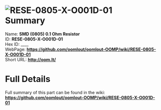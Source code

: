 
![RESE-0805-X-O001D-01](https://github.com/oomlout/oomlout-OOMP/blob/master/parts/RESE-0805-X-O001D-01/RESE-0805-X-O001D-01_420.jpg)   
Summary
=================
  
Name: __SMD (0805) 0.1 Ohm Resistor__    
ID: __RESE-0805-X-O001D-01__   
Hex ID: ____   
WebPage: __https://github.com/oomlout/oomlout-OOMP/wiki/RESE-0805-X-O001D-01__   
Short URL: __http://oom.lt/__   

Full Details
==========================
Full summary of this part can be found in the wiki:   
__https://github.com/oomlout/oomlout-OOMP/wiki/RESE-0805-X-O001D-01__    

